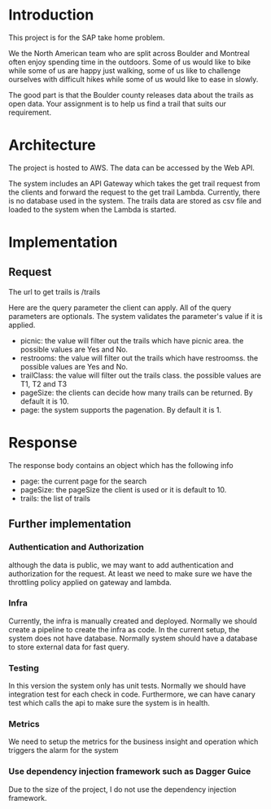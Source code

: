 # Introduction
This project is for the SAP take home problem.

We the North American team who are split across Boulder and Montreal often enjoy spending time in the outdoors. Some of us would like to bike while some of us are happy just walking, some of us like to challenge ourselves with difficult hikes while some of us would like to ease in slowly.

The good part is that the Boulder county releases data about the trails as open data. Your assignment is to help us find a trail that suits our requirement.

# Architecture
The project is hosted to AWS. The data can be accessed by the Web API. 

The system includes an API Gateway which takes the get trail request from the clients and forward the request to the 
get trail Lambda. Currently, there is no database used in the system. The trails data are stored as csv file and loaded 
to the system when the Lambda is started.


# Implementation
## Request

The url to get trails is /trails

Here are the query parameter the client can apply. All of the query parameters are optionals. The system validates the parameter's
value if it is applied.
* picnic: the value will filter out the trails which have picnic area. the possible values are Yes and No.
* restrooms: the value will filter out the trails which have restroomss. the possible values are Yes and No.
* trailClass: the value will filter out the trails class. the possible values are T1, T2 and T3
* pageSize: the clients can decide how many trails can be returned. By default it is 10.
* page: the system supports the pagenation. By default it is 1.

# Response
The response body contains an object which has the following info
* page: the current page for the search
* pageSize: the pageSize the client is used or it is default to 10.
* trails: the list of trails

## Further implementation
### Authentication and Authorization
although the data is public, we may want to add authentication and authorization for the request. 
At least we need to make sure we have the throttling policy applied on gateway and lambda. 

### Infra
Currently, the infra is manually created and deployed. Normally we should create a pipeline to create the infra as code.
In the current setup, the system does not have database. Normally system should have a database to store external data for fast query.
### Testing
In this version the system only has unit tests. Normally we should have integration test for each check in code. Furthermore, we can have canary test which calls the api to make sure the system is in health.

### Metrics
We need to setup the metrics for the business insight and operation which triggers the alarm for the system

### Use dependency injection framework such as Dagger Guice
Due to the size of the project, I do not use the dependency injection framework. 

